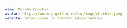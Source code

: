 ```yaml
---
name: Marsha Chechik
avatar: https://xnning.github.io/tor/imgs/chechik.jpeg
website: https://www.cs.toronto.edu/~chechik/
---
```


